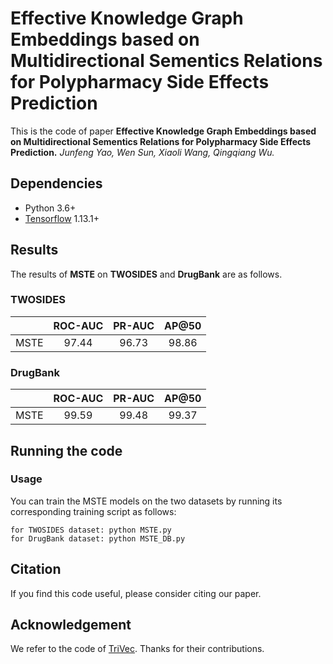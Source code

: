 # Effective Knowledge Graph Embeddings based on Multidirectional Sementics Relations for Polypharmacy Side Effects Prediction
This is the code of paper **Effective Knowledge Graph Embeddings based on Multidirectional Sementics Relations for Polypharmacy Side Effects Prediction.** *Junfeng Yao, Wen Sun, Xiaoli Wang, Qingqiang Wu.*

## Dependencies
- Python 3.6+
- [Tensorflow](https://tensorflow.google.cn/) 1.13.1+

## Results
The results of **MSTE** on **TWOSIDES** and **DrugBank** are as follows.
 
### TWOSIDES
| | ROC-AUC |  PR-AUC | AP@50 |
|:----------:|:----------:|:----------:|:----------:|
| MSTE | 97.44 | 96.73 | 98.86 |



### DrugBank
| | ROC-AUC |  PR-AUC | AP@50 |
|:----------:|:----------:|:----------:|:----------:|
| MSTE | 99.59 |  99.48 | 99.37 |



## Running the code 

### Usage
You can train the MSTE models on the two datasets by running its corresponding training script as follows:
```
for TWOSIDES dataset: python MSTE.py
for DrugBank dataset: python MSTE_DB.py
```


## Citation
If you find this code useful, please consider citing our paper.


## Acknowledgement
We refer to the code of [TriVec](https://github.com/samehkamaleldin/pse-kge). Thanks for their contributions.

